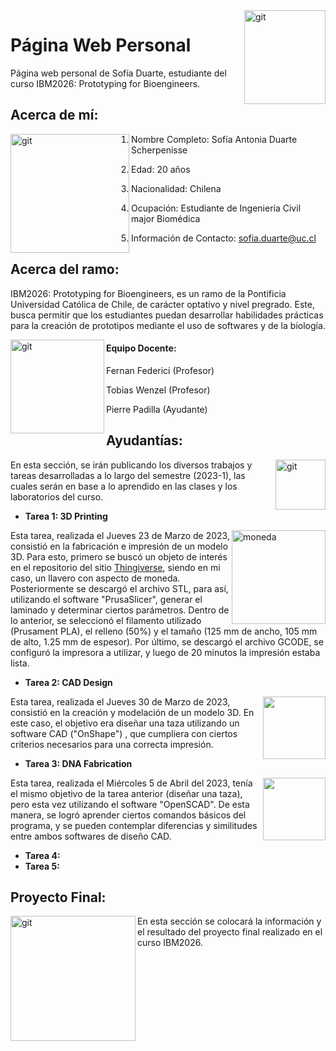 <img align="right" width="130" height="150" alt="git" src="https://user-images.githubusercontent.com/127988699/227220632-3f374d18-3c04-4703-b4aa-13e2ee42dfff.jpg"> 

# Página Web Personal
Página web personal de Sofía Duarte, estudiante del curso IBM2026: Prototyping for Bioengineers.


## Acerca de mí:

<img align="left" width="190" height="190" alt="git" src="https://user-images.githubusercontent.com/127988699/227040024-902be7ac-232f-4e2b-b674-150b37dada24.png"> 

 1. Nombre Completo: Sofía Antonia Duarte Scherpenisse

 2. Edad: 20 años

 3. Nacionalidad: Chilena

 4. Ocupación: Estudiante de Ingeniería Civil major Biomédica 

 5. Información de Contacto: sofia.duarte@uc.cl


## Acerca del ramo:

IBM2026: Prototyping for Bioengineers, es un ramo de la Pontificia Universidad Católica de Chile, de carácter optativo y nivel pregrado. Este, busca permitir que los estudiantes puedan desarrollar habilidades prácticas para la creación de prototipos mediante el uso de softwares y de la biología.

<img align="left" width="150" height="150" alt="git" src="https://user-images.githubusercontent.com/127988699/227728569-c9f0f0f1-e83e-4c46-abef-9564493aaa11.png"> 

#### Equipo Docente:
   Fernan Federici (Profesor)
   
   Tobias Wenzel (Profesor)
   
   Pierre Padilla (Ayudante)


 ## Ayudantías:
 
   
 <img align="right" width="80" height="80" alt="git" src="https://user-images.githubusercontent.com/127988699/227727965-fc0d89c3-18d9-4cd2-8190-9589f3404e1c.png">   
 
   En esta sección, se irán publicando los diversos trabajos y tareas desarrolladas a lo largo del semestre (2023-1), las cuales serán en base a lo aprendido en las clases y los laboratorios del curso.
   
   
   
   * **Tarea 1: 3D Printing**
   
   <img align="right" width="150" height="150" alt="moneda" src="https://user-images.githubusercontent.com/127988699/229003032-9269a31e-3733-4333-962b-da2bdb5d70cc.png">
  
   Esta tarea, realizada el Jueves 23 de Marzo de 2023, consistió en la fabricación e impresión de un modelo 3D. Para esto, primero se buscó un objeto de interés en el repositorio del sitio [Thingiverse](https://www.thingiverse.com/), siendo en mi caso, un llavero con aspecto de moneda. Posteriormente se descargó el archivo STL, para así, utilizando el software "PrusaSlicer", generar el laminado y determinar ciertos parámetros. Dentro de lo anterior, se seleccionó el filamento utilizado (Prusament PLA), el relleno (50%) y el tamaño (125 mm de ancho, 105 mm de alto, 1.25 mm de espesor). Por último, se descargó el archivo GCODE, se configuró la impresora a utilizar, y luego de 20 minutos la impresión estaba lista.

   
   * **Tarea 2: CAD Design**
<img align="right" width="100" height="100" src="https://user-images.githubusercontent.com/127988699/231550464-a7d3153a-1362-465f-b096-a49e33c7a17e.png">

   Esta tarea, realizada el Jueves 30 de Marzo de 2023, consistió en la creación y modelación de un modelo 3D. En este caso, el objetivo era diseñar una taza utilizando un software CAD ("OnShape") , que cumpliera con ciertos criterios necesarios para una correcta impresión.
   
 
   * **Tarea 3: DNA Fabrication**
<img align="right" width="100" height="100" src="https://user-images.githubusercontent.com/127988699/231551480-57cb9097-643a-40e3-873e-d156b15b97bc.png">

   Esta tarea, realizada el Miércoles 5 de Abril del 2023, tenía el mismo objetivo de la tarea anterior (diseñar una taza), pero esta vez utilizando el software "OpenSCAD". De esta manera, se logró aprender ciertos comandos básicos del programa, y se pueden contemplar diferencias y similitudes entre ambos softwares de diseño CAD.  


   * **Tarea 4:**
   * **Tarea 5:**
    
    
  
  ## Proyecto Final:
<img align="left" width="200" height="200" alt="git" src="https://user-images.githubusercontent.com/127988699/227217433-c9928e79-1ad1-4b00-ab78-efc2038d89be.png"> 

   En esta sección se colocará la información y el resultado del proyecto final realizado en el curso IBM2026.
 
